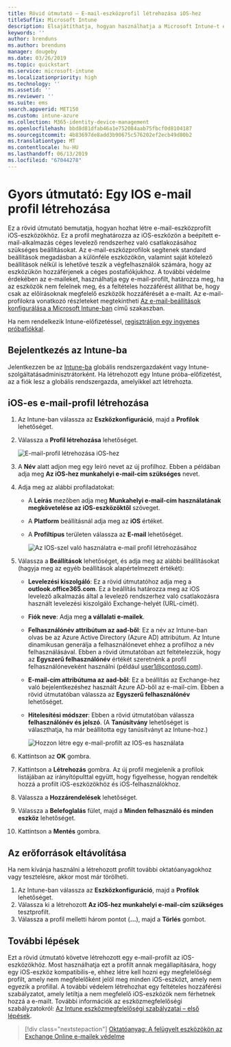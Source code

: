 ```yaml
---
title: Rövid útmutató – E-mail-eszközprofil létrehozása iOS-hez
titleSuffix: Microsoft Intune
description: Elsajátíthatja, hogyan használhatja a Microsoft Intune-t e-mailes eszközprofil létrehozására, hogy az iOS-eszközök biztonságosan csatlakozhassanak a vállalati levelező rendszerhez.
keywords: ''
author: brenduns
ms.author: brenduns
manager: dougeby
ms.date: 03/26/2019
ms.topic: quickstart
ms.service: microsoft-intune
ms.localizationpriority: high
ms.technology: ''
ms.assetid: ''
ms.reviewer: ''
ms.suite: ems
search.appverid: MET150
ms.custom: intune-azure
ms.collection: M365-identity-device-management
ms.openlocfilehash: bbd8d81dfab46a1e752084aab75fbcf0d8104187
ms.sourcegitcommit: 4b83697de8add3b90675c576202ef2ecb49d80b2
ms.translationtype: MT
ms.contentlocale: hu-HU
ms.lasthandoff: 06/13/2019
ms.locfileid: "67044278"
---
```

# <a name="quickstart-create-an-email-device-profile-for-ios"></a>Gyors útmutató: Egy IOS e-mail profil létrehozása

Ez a rövid útmutató bemutatja, hogyan hozhat létre e-mail-eszközprofilt iOS-eszközökhöz. Ez a profil meghatározza az iOS-eszközön a beépített e-mail-alkalmazás céges levelező rendszerhez való csatlakozásához szükséges beállításokat. Az e-mail-eszközprofilok segítenek standard beállítások megadásban a különféle eszközökön, valamint saját kötelező beállítások nélkül is lehetővé teszik a végfelhasználók számára, hogy az eszközükön hozzáférjenek a céges postafiókjukhoz. A további védelme érdekében az e-maileket, használhatja egy e-mail-profilt, határozza meg, ha az eszközök nem felelnek meg, és a feltételes hozzáférést állíthat be, hogy csak az előírásoknak megfelelő eszközök hozzáférését a e-mailt. Az e-mail-profilokra vonatkozó részleteket megtekintheti [Az e-mail-beállítások konfigurálása a Microsoft Intune-ban](email-settings-configure.md) című szakaszban.

Ha nem rendelkezik Intune-előfizetéssel, [regisztráljon egy ingyenes próbafiókkal](free-trial-sign-up.md).

## <a name="sign-in-to-intune"></a>Bejelentkezés az Intune-ba

Jelentkezzen be az [Intune-ba](https://aka.ms/intuneportal) globális rendszergazdaként vagy Intune-szolgáltatásadminisztrátorként. Ha létrehozott egy Intune próba-előfizetést, az a fiók lesz a globális rendszergazda, amelyikkel azt létrehozta.

## <a name="create-an-ios-email-profile"></a>iOS-es e-mail-profil létrehozása
1. Az Intune-ban válassza az **Eszközkonfiguráció**, majd a **Profilok** lehetőséget.
2. Válassza a **Profil létrehozása** lehetőséget.
   
   ![E-mail-profil létrehozása iOS-hez](media/quickstart-email-profile/ios-create-profile.png)

3. A **Név** alatt adjon meg egy leíró nevet az új profilhoz. Ebben a példában adja meg **Az iOS-hez munkahelyi e-mail-cím szükséges** nevet.
4. Adja meg az alábbi profiladatokat:
   - A **Leírás** mezőben adja meg **Munkahelyi e-mail-cím használatának megkövetelése az iOS-eszközöktől** szöveget.
   - A **Platform** beállításnál adja meg az **iOS** értéket.
   - A **Profiltípus** területen válassza az **E-mail** lehetőséget.
    
     ![Az IOS-szel való használatra e-mail profil létrehozásához](media/quickstart-email-profile/ios-email-profile-name.png)

5. Válassza a **Beállítások** lehetőséget, és adja meg az alábbi beállításokat (hagyja meg az egyéb beállítások alapértelmezett értékét):
   - **Levelezési kiszolgáló**: Ez a rövid útmutatóhoz adja meg a **outlook.office365.com**. Ez a beállítás határozza meg az iOS levelező alkalmazás által a levelező rendszerhez való csatlakozásra használt levelezési kiszolgáló Exchange-helyét (URL-címét).
   - **Fiók neve**: Adja meg **a vállalati e-mailek**.
   - **Felhasználónév attribútum az aad-ből**: Ez a név az Intune-ban olvas be az Azure Active Directory (Azure AD) attribútum. Az Intune dinamikusan generálja a felhasználónevet ehhez a profilhoz a név felhasználásával. Ebben a rövid útmutatóban azt feltételezzük, hogy az **Egyszerű felhasználónév** értékét szeretnénk a profil felhasználóneveként használni (például user1@contoso.com).
   - **E-mail-cím attribútuma az aad-ből**: Ez a beállítás az Exchange-hez való bejelentkezéshez használt Azure AD-ből az e-mail-cím. Ebben a rövid útmutatóban válassza az **Egyszerű felhasználónév** lehetőséget.
   - **Hitelesítési módszer**: Ebben a rövid útmutatóban válassza **felhasználónév és jelszó**. (A **Tanúsítvány** lehetőséget is választhatja, ha már beállította egy tanúsítványt az Intune-hoz.)
    
     ![Hozzon létre egy e-mail-profilt az IOS-es használata](media/quickstart-email-profile/ios-email-profile.png)

6. Kattintson az **OK** gombra.
7. Kattintson a **Létrehozás** gombra. Az új profil megjelenik a profilok listájában az irányítópulttal együtt, hogy figyelhesse, hogyan rendelték hozzá a profilt iOS-eszközökhöz és iOS-felhasználókhoz.
8. Válassza a **Hozzárendelések** lehetőséget.
9. Válassza a **Belefoglalás** fület, majd a **Minden felhasználó és minden eszköz** lehetőséget. 
10. Kattintson a **Mentés** gombra.

## <a name="clean-up-resources"></a>Az erőforrások eltávolítása
Ha nem kívánja használni a létrehozott profilt további oktatóanyagokhoz vagy tesztelésre, akkor most már törölheti.
1. Az Intune-ban válassza az **Eszközkonfiguráció**, majd a **Profilok** lehetőséget.
2. Válassza ki a létrehozott **Az iOS-hez munkahelyi e-mail-cím szükséges** tesztprofilt.
3. Válassza a profil melletti három pontot (**...**), majd a **Törlés** gombot.

## <a name="next-steps"></a>További lépések

Ezt a rövid útmutató követve létrehozott egy e-mail-profilt az iOS-eszközökhöz. Most használhatja ezt a profilt annak megállapítására, hogy egy iOS-eszköz kompatibilis-e, ehhez létre kell hozni egy megfelelőségi profilt, amely nem megfelelőként jelöl meg minden iOS-eszközt, amely nem egyezik a profillal. A további védelem létrehozhat egy feltételes hozzáférési szabályzatot, amely letiltja a nem megfelelő iOS-eszközök nem férhetnek hozzá a e-mailt. További információk az eszközmegfelelőségi szabályzatokról: [Az Intune eszközmegfelelőségi szabályzatai – első lépések](device-compliance-get-started.md).

> [!div class="nextstepaction"]
> [Oktatóanyag: A felügyelt eszközökön az Exchange Online e-mailek védelme](tutorial-protect-email-on-enrolled-devices.md)
